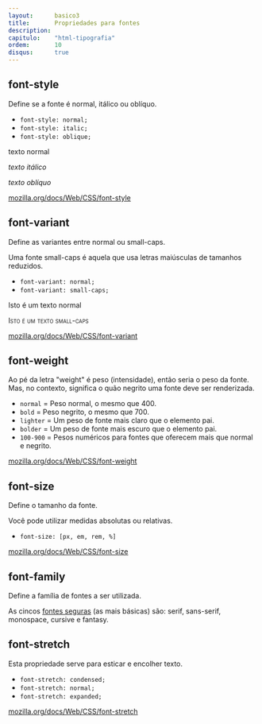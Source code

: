 ```yaml
---
layout:      basico3
title:       Propriedades para fontes
description:
capitulo:    "html-tipografia"
ordem:       10
disqus:      true
---
```



## font-style

Define se a fonte é normal, itálico ou oblíquo.

- `font-style: normal;`
- `font-style: italic;`
- `font-style: oblique;`

<p style="font-style: normal">texto normal</p>
<p style="font-style: italic">texto itálico</p>
<p style="font-style: oblique">texto oblíquo</p>

[mozilla.org/docs/Web/CSS/font-style](https://developer.mozilla.org/pt-BR/docs/Web/CSS/font-style)




## font-variant

Define as variantes entre normal ou small-caps.

Uma fonte small-caps é aquela que usa letras maiúsculas de tamanhos reduzidos.

- `font-variant: normal;`
- `font-variant: small-caps;`

<p style="font-variant: normal;">Isto é um texto normal</p>
<p style="font-variant: small-caps;">Isto é um texto small-caps</p>

[mozilla.org/docs/Web/CSS/font-variant](https://developer.mozilla.org/pt-BR/docs/Web/CSS/font-variant)




## font-weight

Ao pé da letra "weight" é peso (intensidade), então seria o peso da fonte. Mas, no contexto, significa o quão negrito
uma fonte deve ser renderizada.

- `normal`  = Peso normal, o mesmo que 400.
- `bold`    = Peso negrito, o mesmo que 700.
- `lighter` = Um peso de fonte mais claro que o elemento pai.
- `bolder`  = Um peso de fonte mais escuro que o elemento pai.
- `100-900` =  Pesos numéricos para fontes que oferecem mais que normal e negrito.

[mozilla.org/docs/Web/CSS/font-weight](https://developer.mozilla.org/pt-BR/docs/Web/CSS/font-weight)


## font-size

Define o tamanho da fonte.

Você pode utilizar medidas absolutas ou relativas.

- `font-size: [px, em, rem, %]`

[mozilla.org/docs/Web/CSS/font-size](https://developer.mozilla.org/pt-BR/docs/Web/CSS/font-size)



## font-family

Define a família de fontes a ser utilizada.

As cincos [fontes seguras](/html-css/font-family-seguras/) (as mais básicas) são: serif, sans-serif, monospace, cursive e fantasy.



## font-stretch

Esta propriedade serve para esticar e encolher texto.

- `font-stretch: condensed;`
- `font-stretch: normal;`
- `font-stretch: expanded;`

[mozilla.org/docs/Web/CSS/font-stretch](https://developer.mozilla.org/en-US/docs/Web/CSS/font-stretch)